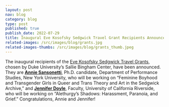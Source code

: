 ```yaml
---
layout: post
nav: blog
category: blog
type: post
published: true
publish_date: 2022-07-29
title: Inaugural Eve Kosofsky Sedgwick Travel Grant Recipients Announced
related-images: /src/images/blog/grants.jpg
related-images-thumbs: /src/images/blog/grants_thumb.jpeg
---
```

The inaugural recipients of the [](https://library.duke.edu/rubenstein/bingham/grants)[Eve Kosofsky Sedgwick Travel Grants](https://library.duke.edu/rubenstein/bingham/grants), chosen by Duke University’s Sallie Bingham Center, have been announced. They are **[Annie Sansonetti](https://tisch.nyu.edu/performance-studies/phd-students/anthony-sansonetti)**, Ph.D. candidate, Department of Performance Studies, New York University, who will be working on “Feminine Boyhood and Transgender Girls in Queer and Trans Theory and Art in the Sedgwick Archive,” and **[Jennifer Doyle](https://profiles.ucr.edu/app/home/profile/jend)**, Faculty, University of California Riverside, who will be working on “Alethurgy’s Shadows: Harassment, Paranoia, and Grief.” Congratulations, Annie and Jennifer!